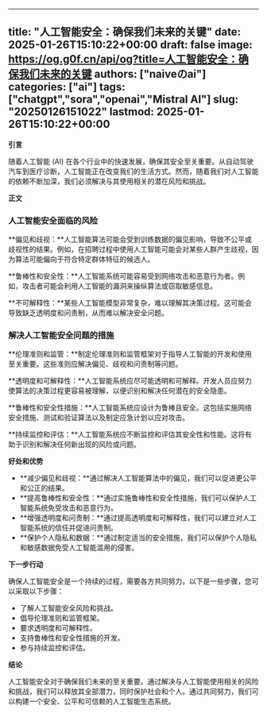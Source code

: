 
---
title: "人工智能安全：确保我们未来的关键"
date: 2025-01-26T15:10:22+00:00
draft: false
image: https://og.g0f.cn/api/og?title=人工智能安全：确保我们未来的关键
authors: ["naiveのai"]
categories: ["ai"]
tags: ["chatgpt","sora","openai","Mistral AI"]
slug: "20250126151022"
lastmod: 2025-01-26T15:10:22+00:00
---
**引言**

随着人工智能 (AI) 在各个行业中的快速发展，确保其安全至关重要。从自动驾驶汽车到医疗诊断，人工智能正在改变我们的生活方式。然而，随着我们对人工智能的依赖不断加深，我们必须解决与其使用相关的潜在风险和挑战。

**正文**

### 人工智能安全面临的风险

**偏见和歧视：**人工智能算法可能会受到训练数据的偏见影响，导致不公平或歧视性的结果。例如，在招聘过程中使用人工智能可能会对某些人群产生歧视，因为算法可能偏向于符合特定群体特征的候选人。

**鲁棒性和安全性：**人工智能系统可能容易受到网络攻击和恶意行为者。例如，攻击者可能会利用人工智能的漏洞来操纵算法或窃取敏感信息。

**不可解释性：**某些人工智能模型非常复杂，难以理解其决策过程。这可能会导致缺乏透明度和问责制，从而难以解决安全问题。

### 解决人工智能安全问题的措施

**伦理准则和监管：**制定伦理准则和监管框架对于指导人工智能的开发和使用至关重要。这些准则应解决偏见、歧视和问责制等问题。

**透明度和可解释性：**人工智能系统应尽可能透明和可解释。开发人员应努力使算法的决策过程更容易被理解，以便识别和解决任何潜在的安全隐患。

**鲁棒性和安全性措施：**人工智能系统应设计为鲁棒且安全。这包括实施网络安全措施、测试和验证算法以及制定应急计划以应对攻击。

**持续监控和评估：**人工智能系统应不断监控和评估其安全性和性能。这将有助于识别和解决任何新出现的风险或问题。

**好处和优势**

* **减少偏见和歧视：**通过解决人工智能算法中的偏见，我们可以促进更公平和公正的结果。
* **提高鲁棒性和安全性：**通过实施鲁棒性和安全性措施，我们可以保护人工智能系统免受攻击和恶意行为。
* **增强透明度和问责制：**通过提高透明度和可解释性，我们可以建立对人工智能系统的信任并促进问责制。
* **保护个人隐私和数据：**通过制定适当的安全措施，我们可以保护个人隐私和敏感数据免受人工智能滥用的侵害。

**下一步行动**

确保人工智能安全是一个持续的过程，需要各方共同努力。以下是一些步骤，您可以采取以下步骤：

* 了解人工智能安全风险和挑战。
* 倡导伦理准则和监管框架。
* 要求透明度和可解释性。
* 支持鲁棒性和安全性措施的开发。
* 参与持续监控和评估。

**结论**

人工智能安全对于确保我们未来的至关重要。通过解决与人工智能使用相关的风险和挑战，我们可以释放其全部潜力，同时保护社会和个人。通过共同努力，我们可以构建一个安全、公平和可信赖的人工智能生态系统。